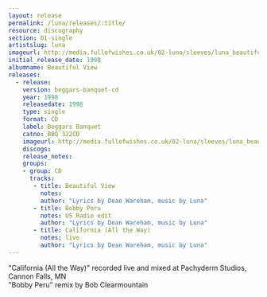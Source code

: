 ```yaml
---
layout: release
permalink: /luna/releases/:title/
resource: discography
section: 01-single
artistslug: luna
imageurl: http://media.fullofwishes.co.uk/02-luna/sleeves/luna_beautifulview.jpg
initial_release_date: 1998
albumname: Beautiful View
releases:
  - release: 
    version: beggars-banquet-cd
    year: 1998
    releasedate: 1998
    type: single
    format: CD
    label: Beggars Banquet
    catno: BBQ 322CD
    imageurl: http://media.fullofwishes.co.uk/02-luna/sleeves/luna_beautifulview.jpg
    discogs: 
    release_notes: 
    groups:
    - group: CD
      tracks:
       - title: Beautiful View
         notes: 
         author: "Lyrics by Dean Wareham, music by Luna"
       - title: Bobby Peru
         notes: US Radio edit
         author: "Lyrics by Dean Wareham, music by Luna"
       - title: California (All the Way)
         notes: live
         author: "Lyrics by Dean Wareham, music by Luna"
---
```

"California (All the Way)" recorded live and mixed at Pachyderm Studios, Cannon Falls, MN  
"Bobby Peru" remix by Bob Clearmountain